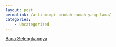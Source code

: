 ```yaml
---
layout: post
permalink: /arti-mimpi-pindah-rumah-yang-lama/
categories:
    - Uncategorized
---
```


[Baca Selengkapnya](/08)